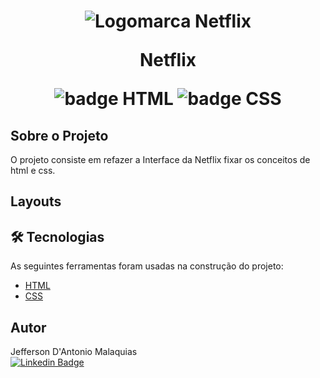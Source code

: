 <h1 align="center">
    <img src="./public/image/netflix-log.png" alt="Logomarca Netflix"/>
    <p>Netflix</p>
    <img src="https://img.shields.io/badge/-HTML-orange" alt="badge HTML"/>
    <img src="https://img.shields.io/badge/-CSS-blue" alt="badge CSS"/>
</h1>


## Sobre o Projeto 

O projeto consiste em refazer a Interface da Netflix fixar os conceitos de html e css.


## Layouts



## 🛠 Tecnologias

As seguintes ferramentas foram usadas na construção do projeto:

- [HTML](https://www.w3.org/html/)
- [CSS](https://www.w3.org/Style/CSS/)



## Autor

Jefferson D'Antonio Malaquias<br>
[![Linkedin Badge](https://img.shields.io/badge/-Jefferson-blue?style=flat-square&logo=Linkedin&logoColor=white&link=https://www.linkedin.com/in/jeffdantonio/)](https://www.linkedin.com/in/jefferson-dantonio)
 


 
